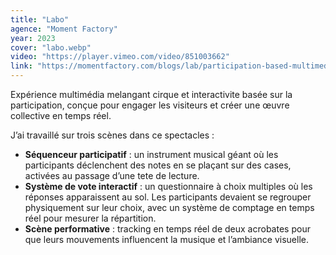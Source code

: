 ```yaml
---
title: "Labo"
agence: "Moment Factory"
year: 2023
cover: "labo.webp"
video: "https://player.vimeo.com/video/851003662"
link: "https://momentfactory.com/blogs/lab/participation-based-multimedia-experiences-1"
---
```


Expérience multimédia melangant cirque et interactivite basée sur la participation, conçue pour engager les visiteurs et créer une œuvre collective en temps réel.

J’ai travaillé sur trois scènes dans ce spectacles :

- **Séquenceur participatif** : un instrument musical géant où les participants déclenchent des notes en se plaçant sur des cases, activées au passage d’une tete de lecture.
- **Système de vote interactif** : un questionnaire à choix multiples où les réponses apparaissent au sol. Les participants devaient se regrouper physiquement sur leur choix, avec un système de comptage en temps réel pour mesurer la répartition.
- **Scène performative** : tracking en temps réel de deux acrobates pour que leurs mouvements influencent la musique et l’ambiance visuelle.
